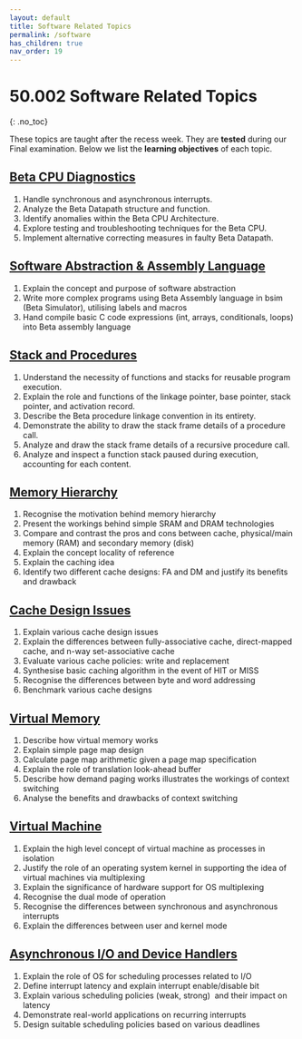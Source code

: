 ```yaml
---
layout: default
title: Software Related Topics
permalink: /software
has_children: true
nav_order: 19
---
```


# 50.002 Software Related Topics
{: .no_toc}

These topics are taught after the recess week. They are **tested** during our Final examination. Below we list the **learning objectives** of each topic. 
## [Beta CPU Diagnostics](https://natalieagus.github.io/50002/notes/betadiagnostics)
1. Handle synchronous and asynchronous interrupts. 
2. Analyze the Beta Datapath structure and function.
3. Identify anomalies within the Beta CPU Architecture.
4. Explore testing and troubleshooting techniques for the Beta CPU.
5. Implement alternative correcting measures in faulty Beta Datapath.

## [Software Abstraction & Assembly Language](https://natalieagus.github.io/50002/notes/assemblersandcompilers)
1. Explain the concept and purpose of software abstraction 
2. Write more complex programs using Beta Assembly language in bsim (Beta Simulator), utilising labels and macros
3. Hand compile basic C code expressions (int, arrays, conditionals, loops) into Beta assembly language


## [Stack and Procedures](https://natalieagus.github.io/50002/notes/stackandprocedures)
1. Understand the necessity of functions and stacks for reusable program execution.
2. Explain the role and functions of the linkage pointer, base pointer, stack pointer, and activation record.
3. Describe the Beta procedure linkage convention in its entirety.
4. Demonstrate the ability to draw the stack frame details of a procedure call.
5. Analyze and draw the stack frame details of a recursive procedure call.
6. Analyze and inspect a function stack paused during execution, accounting for each content.

## [Memory Hierarchy](https://natalieagus.github.io/50002/notes/memoryhierarchy)
1. Recognise the motivation behind memory hierarchy 
2. Present the workings behind simple SRAM and DRAM technologies
3. Compare and contrast the pros and cons between cache, physical/main memory (RAM) and secondary memory (disk)
4. Explain the concept locality of reference
5. Explain the caching idea
6. Identify two different cache designs: FA and DM and justify its benefits and drawback

## [Cache Design Issues](https://natalieagus.github.io/50002/notes/cachedesignissues)
1. Explain various cache design issues
2. Explain the differences between fully-associative cache, direct-mapped cache, and n-way set-associative cache
3. Evaluate various cache policies: write and replacement
4. Synthesise basic caching algorithm in the event of HIT or MISS
5. Recognise the differences between byte and word addressing
6. Benchmark various cache designs

## [Virtual Memory](https://natalieagus.github.io/50002/notes/virtualmemory)
1. Describe how virtual memory works
2. Explain simple page map design
3. Calculate page map arithmetic given a page map specification
4. Explain the role of translation look-ahead buffer 
5. Describe how demand paging works
illustrates the workings of context switching
6. Analyse the benefits and drawbacks of context switching

## [Virtual Machine](https://natalieagus.github.io/50002/notes/virtualmachine)
1. Explain the high level concept of virtual machine as processes in isolation
2. Justify the role of an operating system kernel in supporting the idea of virtual machines via multiplexing
3. Explain the significance of hardware support for OS multiplexing
4. Recognise the dual mode of operation 
5. Recognise the differences between synchronous and asynchronous interrupts
6. Explain the differences  between user and kernel mode

## [Asynchronous I/O and Device Handlers](https://natalieagus.github.io/50002/notes/asyncio)
1. Explain the role of OS for scheduling processes related to I/O
2. Define interrupt latency and explain interrupt enable/disable bit
3. Explain various scheduling policies (weak, strong)  and their impact on latency
4. Demonstrate real-world applications on recurring interrupts
5. Design suitable scheduling policies based on various deadlines